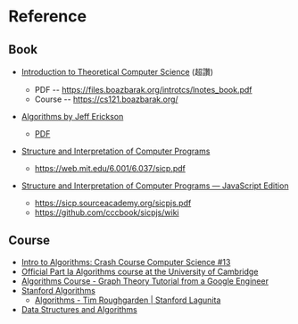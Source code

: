 # Reference

## Book

* [Introduction to Theoretical Computer Science](https://introtcs.org/public/) (超讚)
    * PDF -- https://files.boazbarak.org/introtcs/lnotes_book.pdf
    * Course -- https://cs121.boazbarak.org/

* [Algorithms by Jeff Erickson](https://jeffe.cs.illinois.edu/teaching/algorithms/)
    * [PDF](https://jeffe.cs.illinois.edu/teaching/algorithms/book/Algorithms-JeffE.pdf)

* [Structure and Interpretation of Computer Programs](https://en.wikipedia.org/wiki/Structure_and_Interpretation_of_Computer_Programs)
    * https://web.mit.edu/6.001/6.037/sicp.pdf
* [Structure and Interpretation of Computer Programs — JavaScript Edition](https://sourceacademy.org/sicpjs/)
    * https://sicp.sourceacademy.org/sicpjs.pdf
    * https://github.com/cccbook/sicpjs/wiki

## Course

* [Intro to Algorithms: Crash Course Computer Science #13](https://www.youtube.com/watch?v=rL8X2mlNHPM)
* [Official Part Ia Algorithms course at the University of Cambridge](https://www.youtube.com/playlist?list=PLbyW0t9gkXg0NtX6IYCwQjxDD8yvcS1pX)
* [Algorithms Course - Graph Theory Tutorial from a Google Engineer](https://www.youtube.com/watch?v=09_LlHjoEiY)
* [Stanford Algorithms](https://www.youtube.com/channel/UCH4s4ek5zqNvct5oy9_jd_g)
    * [Algorithms - Tim Roughgarden | Stanford Lagunita](https://www.youtube.com/playlist?list=PLEAYkSg4uSQ37A6_NrUnTHEKp6EkAxTMa)
* [Data Structures and Algorithms](https://www.youtube.com/playlist?list=PLBZBJbE_rGRV8D7XZ08LK6z-4zPoWzu5H)
